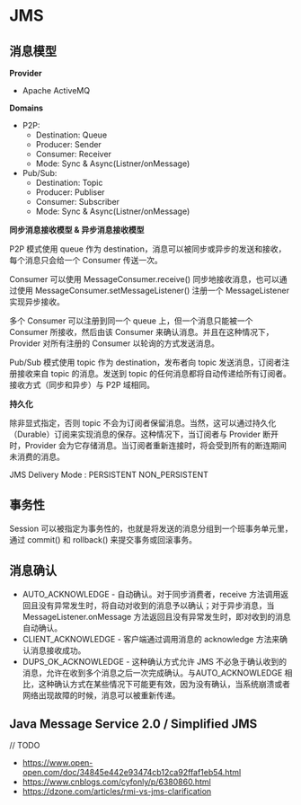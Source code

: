 # JMS

## 消息模型

**Provider**

- Apache ActiveMQ

**Domains**

- P2P:
  - Destination: Queue
  - Producer: Sender
  - Consumer: Receiver
  - Mode: Sync & Async(Listner/onMessage)
- Pub/Sub:
  - Destination: Topic
  - Producer: Publiser
  - Consumer: Subscriber
  - Mode: Sync & Async(Listner/onMessage)

**同步消息接收模型 & 异步消息接收模型**

P2P 模式使用 queue 作为 destination，消息可以被同步或异步的发送和接收，每个消息只会给一个 Consumer 传送一次。

Consumer 可以使用 MessageConsumer.receive() 同步地接收消息，也可以通过使用 MessageConsumer.setMessageListener() 注册一个 MessageListener 实现异步接收。

多个 Consumer 可以注册到同一个 queue 上，但一个消息只能被一个 Consumer 所接收，然后由该 Consumer 来确认消息。并且在这种情况下，Provider 对所有注册的 Consumer 以轮询的方式发送消息。

Pub/Sub 模式使用 topic 作为 destination，发布者向 topic 发送消息，订阅者注册接收来自 topic 的消息。发送到 topic 的任何消息都将自动传递给所有订阅者。接收方式（同步和异步）与 P2P 域相同。

**持久化**

除非显式指定，否则 topic 不会为订阅者保留消息。当然，这可以通过持久化（Durable）订阅来实现消息的保存。这种情况下，当订阅者与 Provider 断开时，Provider 会为它存储消息。当订阅者重新连接时，将会受到所有的断连期间未消费的消息。

JMS Delivery Mode : PERSISTENT NON_PERSISTENT

## 事务性

Session 可以被指定为事务性的，也就是将发送的消息分组到一个班事务单元里，通过 commit() 和 rollback() 来提交事务或回滚事务。

## 消息确认

+ AUTO_ACKNOWLEDGE - 自动确认。对于同步消费者，receive 方法调用返回且没有异常发生时，将自动对收到的消息予以确认；对于异步消息，当 MessageListener.onMessage 方法返回且没有异常发生时，即对收到的消息自动确认。
+ CLIENT_ACKNOWLEDGE - 客户端通过调用消息的 acknowledge 方法来确认消息接收成功。
+ DUPS_OK_ACKNOWLEDGE - 这种确认方式允许 JMS 不必急于确认收到的消息，允许在收到多个消息之后一次完成确认。与AUTO_ACKNOWLEDGE 相比，这种确认方式在某些情况下可能更有效，因为没有确认，当系统崩溃或者网络出现故障的时候，消息可以被重新传递。

## Java Message Service 2.0 / Simplified JMS

// TODO

- https://www.open-open.com/doc/34845e442e93474cb12ca92ffaf1eb54.html
- https://www.cnblogs.com/cyfonly/p/6380860.html
- https://dzone.com/articles/rmi-vs-jms-clarification
